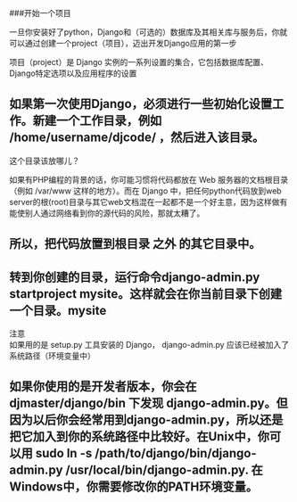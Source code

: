 ###开始一个项目

一旦你安装好了python，Django和（可选的）数据库及其相关库与服务后，你就可以通过创建一个project（项目），迈出开发Django应用的第一步  

项目（project）是 Django 实例的一系列设置的集合，它包括数据库配置、Django特定选项以及应用程序的设置  

如果第一次使用Django，必须进行一些初始化设置工作。新建一个工作目录，例如 /home/username/djcode/ ，然后进入该目录。  
---------------------------------------------------------------------------
这个目录该放哪儿？  

如果有PHP编程的背景的话，你可能习惯将代码都放在 Web 服务器的文档根目录（例如 /var/www 这样的地方）。而在 Django 中，把任何python代码放到web server的根(root)目录与其它web文档混在一起都不是一个好主意，因为这样做有能使别人通过网络看到你的源代码的风险，那就太糟了。  

所以，把代码放置到根目录 **之外** 的其它目录中。  
---------------------------------------------------------------------------
转到你创建的目录，运行命令django-admin.py startproject mysite。这样就会在你当前目录下创建一个目录。mysite  
---------------------------------------------------------------------------
注意  
如果用的是 setup.py 工具安装的 Django， django-admin.py 应该已经被加入了系统路径（环境变量中）  

如果你使用的是开发者版本，你会在 djmaster/django/bin 下发现 django-admin.py。但因为以后你会经常用到django-admin.py，所以还是把它加入到你的系统路径中比较好。在Unix中，你可以用
sudo ln -s /path/to/django/bin/django-admin.py /usr/local/bin/django-admin.py.
在Windows中，你需要修改你的PATH环境变量。
---------------------------------------------------------------------------
